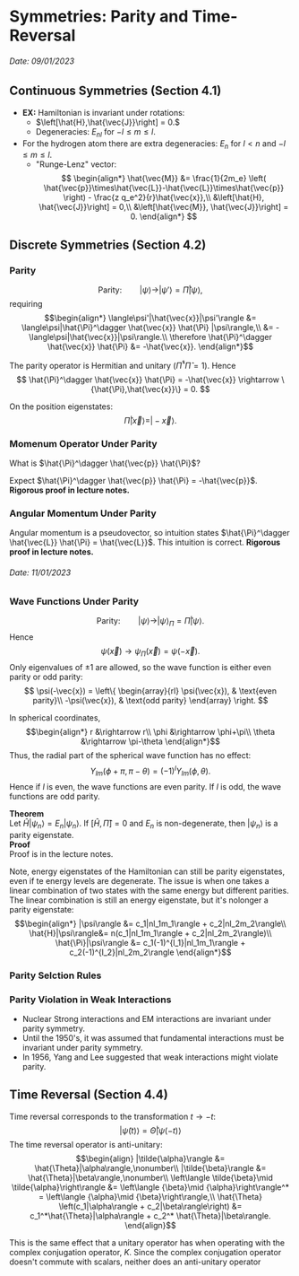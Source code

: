 # Symmetries: Parity and Time-Reversal
###### Date: 09/01/2023

## Continuous Symmetries (Section 4.1)

  * **EX:** Hamiltonian is invariant under rotations:
    * $\left[\hat{H},\hat{\vec{J}}\right] = 0.$
    * Degeneracies: $E_{nl}$ for $-l \leq m \leq l$.
  * For the hydrogen atom there are extra degeneracies: $E_n$ for $l<n$ and $-l \leq m \leq l$.
    * "Runge-Lenz" vector:
$$
\begin{align*}
	\hat{\vec{M}} &= \frac{1}{2m_e} \left( \hat{\vec{p}}\times\hat{\vec{L}}-\hat{\vec{L}}\times\hat{\vec{p}} \right) - \frac{z q_e^2}{r}\hat{\vec{x}},\\
	&\left[\hat{H}, \hat{\vec{J}}\right] = 0,\\
	&\left[\hat{\vec{M}}, \hat{\vec{J}}\right] = 0.
\end{align*}
$$

## Discrete Symmetries (Section 4.2)
### Parity
$$
\text{Parity:}\qquad |\psi\rangle \rightarrow |\psi'\rangle = \hat{\Pi} |\psi\rangle,
$$
requiring
$$\begin{align*}
\langle\psi'|\hat{\vec{x}}|\psi'\rangle &= \langle\psi|\hat{\Pi}^\dagger \hat{\vec{x}} \hat{\Pi} |\psi\rangle,\\
&= -\langle\psi|\hat{\vec{x}}|\psi\rangle.\\
\therefore
\hat{\Pi}^\dagger \hat{\vec{x}} \hat{\Pi} &= -\hat{\vec{x}}.
\end{align*}$$

The parity operator is Hermitian and unitary ($\hat{\Pi}^\dagger\hat{\Pi} = 1$).
Hence
$$
\hat{\Pi}^\dagger \hat{\vec{x}} \hat{\Pi} = -\hat{\vec{x}} \rightarrow \{\hat{\Pi},\hat{\vec{x}}\} = 0.
$$

On the position eigenstates:
$$
	\hat{\Pi}|\vec{x}\rangle = |-\vec{x}\rangle.
$$

### Momenum Operator Under Parity
What is $\hat{\Pi}^\dagger \hat{\vec{p}} \hat{\Pi}$?

Expect $\hat{\Pi}^\dagger \hat{\vec{p}} \hat{\Pi} = -\hat{\vec{p}}$.
**Rigorous proof in lecture notes.**

### Angular Momentum Under Parity
Angular momentum is a pseudovector, so intuition states $\hat{\Pi}^\dagger \hat{\vec{L}} \hat{\Pi} = \hat{\vec{L}}$.
This intuition is correct.
**Rigorous proof in lecture notes.**

###### Date: 11/01/2023
### Wave Functions Under Parity
$$
\text{Parity:}\qquad |\psi\rangle \rightarrow |\psi\rangle_\Pi = \hat{\Pi} |\psi\rangle.
$$
Hence
$$
\psi(\vec{x}) \rightarrow \psi_\Pi(\vec{x}) = \psi(-\vec{x}).
$$
Only eigenvalues of $\pm 1$ are allowed, so the wave function is either even parity or odd parity:
$$
\psi(-\vec{x}) = \left\{
	\begin{array}{rl}
		\psi(\vec{x}), & \text{even parity}\\
		-\psi(\vec{x}), & \text{odd parity}
	\end{array}
\right.
$$

In spherical coordinates,
$$\begin{align*}
	r &\rightarrow r\\
	\phi &\rightarrow \phi+\pi\\
	\theta &\rightarrow \pi-\theta
\end{align*}$$
Thus, the radial part of the spherical wave function has no effect:
$$
	Y_{lm}(\phi+\pi,\pi-\theta) = (-1)^l Y_{lm}(\phi,\theta).
$$
Hence if $l$ is even, the wave functions are even parity.
If $l$ is odd, the wave functions are odd parity.

**Theorem**  
Let $\hat{H}|\psi_n\rangle = E_n|\psi_n\rangle$.
If $[\hat{H},\hat{\Pi}] = 0$ and $E_n$ is non-degenerate, then $|\psi_n\rangle$ is a parity eigenstate.  
**Proof**  
Proof is in the lecture notes.

Note, energy eigenstates of the Hamiltonian can still be parity eigenstates, even if te energy levels are degenerate.
The issue is when one takes a linear combination of two states with the same energy but different parities.
The linear combination is still an energy eigenstate, but it's nolonger a parity eigenstate:
$$\begin{align*}
|\psi\rangle &= c_1|nl_1m_1\rangle + c_2|nl_2m_2\rangle\\
\hat{H}|\psi\rangle&= n(c_1|nl_1m_1\rangle + c_2|nl_2m_2\rangle)\\
\hat{\Pi}|\psi\rangle &= c_1(-1)^{l_1}|nl_1m_1\rangle + c_2(-1)^{l_2}|nl_2m_2\rangle
\end{align*}$$

### Parity Selction Rules
### Parity Violation in Weak Interactions
* Nuclear Strong interactions and EM interactions are invariant under parity symmetry.
* Until the 1950's, it was assumed that fundamental interactions must be invariant under parity symmetry.
* In 1956, Yang and Lee suggested that weak interactions might violate parity.

## Time Reversal (Section 4.4)

Time reversal corresponds to the transformation $t \rightarrow -t$:
$$
	|\tilde{\psi}(t)\rangle = \hat{\Theta}|\psi(-t)\rangle
$$
The time reversal operator is anti-unitary:
$$\begin{align}
	|\tilde{\alpha}\rangle &= \hat{\Theta}|\alpha\rangle,\nonumber\\
	|\tilde{\beta}\rangle &= \hat{\Theta}|\beta\rangle,\nonumber\\
	\left\langle \tilde{\beta}\mid \tilde{\alpha}\right\rangle &= \left\langle {\beta}\mid {\alpha}\right\rangle^* = \left\langle {\alpha}\mid {\beta}\right\rangle,\\
	\hat{\Theta} \left(c_1|\alpha\rangle + c_2|\beta\rangle\right) &= c_1^*\hat{\Theta}|\alpha\rangle + c_2^* \hat{\Theta}|\beta\rangle.
\end{align}$$

This is the same effect that a unitary operator has when operating with the complex conjugation operator, $K$.
Since the complex conjugation operator doesn't commute with scalars, neither does an anti-unitary operator